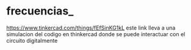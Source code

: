 # frecuencias_

https://www.tinkercad.com/things/fEfSinKG1kL este link lleva a una simulacion del codigo en thinkercad donde se puede interactuar con el circuito digitalmente
